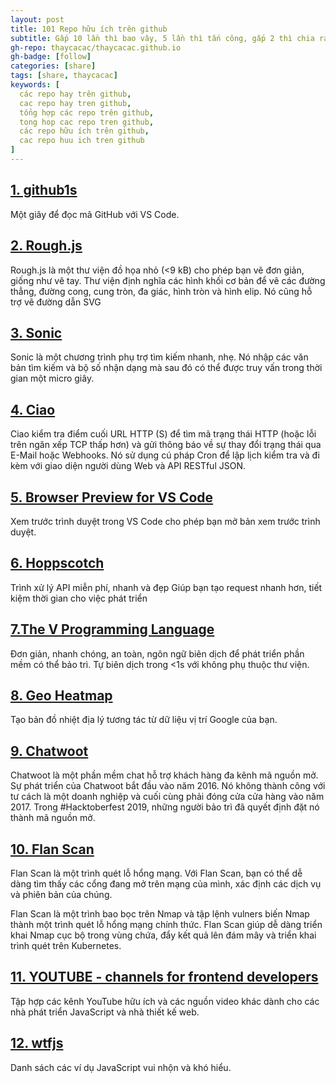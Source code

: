 ```yaml
---
layout: post
title: 101 Repo hữu ích trên github
subtitle: Gấp 10 lần thì bao vây, 5 lần thì tấn công, gấp 2 thì chia ra mà đánh, bằng địch thì phải đánh khéo,...
gh-repo: thaycacac/thaycacac.github.io
gh-badge: [follow]
categories: [share]
tags: [share, thaycacac]
keywords: [
  các repo hay trên github,
  cac repo hay tren github,
  tổng hợp các repo trên github,
  tong hop cac repo tren github,
  các repo hữu ích trên github,
  cac repo huu ich tren github
]
---
```


## [1. github1s](https://github.com/conwnet/github1s)

Một giây để đọc mã GitHub với VS Code.

## [2. Rough.js](https://github.com/rough-stuff/rough)

Rough.js là một thư viện đồ họa nhỏ (<9 kB) cho phép bạn vẽ đơn giản, giống như vẽ tay. Thư viện định nghĩa các hình khối cơ bản để vẽ các đường thẳng, đường cong, cung tròn, đa giác, hình tròn và hình elip. Nó cũng hỗ trợ vẽ đường dẫn SVG

## [3. Sonic](https://github.com/valeriansaliou/sonic)

Sonic là một chương trình phụ trợ tìm kiếm nhanh, nhẹ. Nó nhập các văn bản tìm kiếm và bộ số nhận dạng mà sau đó có thể được truy vấn trong thời gian một micro giây.

## [4. Ciao](https://github.com/brotandgames/ciao)

Ciao kiểm tra điểm cuối URL HTTP (S) để tìm mã trạng thái HTTP (hoặc lỗi trên ngăn xếp TCP thấp hơn) và gửi thông báo về sự thay đổi trạng thái qua E-Mail hoặc Webhooks. Nó sử dụng cú pháp Cron để lập lịch kiểm tra và đi kèm với giao diện người dùng Web và API RESTful JSON.

## [5. Browser Preview for VS Code](https://github.com/auchenberg/vscode-browser-preview)

Xem trước trình duyệt trong VS Code cho phép bạn mở bản xem trước trình duyệt.

## [6. Hoppscotch](https://github.com/hoppscotch/hoppscotch)
Trình xử lý API miễn phí, nhanh và đẹp Giúp bạn tạo request nhanh hơn, tiết kiệm thời gian cho việc phát triển

## [7.The V Programming Language](https://github.com/vlang/v)

Đơn giản, nhanh chóng, an toàn, ngôn ngữ biên dịch để phát triển phần mềm có thể bảo trì. Tự biên dịch trong <1s với không phụ thuộc thư viện.

## [8. Geo Heatmap](https://github.com/luka1199/geo-heatmap)

Tạo bản đồ nhiệt địa lý tương tác từ dữ liệu vị trí Google của bạn.

## [9. Chatwoot](https://github.com/chatwoot/chatwoot)

Chatwoot là một phần mềm chat hỗ trợ khách hàng đa kênh mã nguồn mở. Sự phát triển của Chatwoot bắt đầu vào năm 2016. Nó không thành công với tư cách là một doanh nghiệp và cuối cùng phải đóng cửa cửa hàng vào năm 2017. Trong #Hacktoberfest 2019, những người bảo trì đã quyết định đặt nó thành mã nguồn mở.

## [10. Flan Scan](https://github.com/cloudflare/flan)

Flan Scan là một trình quét lỗ hổng mạng. Với Flan Scan, bạn có thể dễ dàng tìm thấy các cổng đang mở trên mạng của mình, xác định các dịch vụ và phiên bản của chúng.

Flan Scan là một trình bao bọc trên Nmap và tập lệnh vulners biến Nmap thành một trình quét lỗ hổng mạng chính thức. Flan Scan giúp dễ dàng triển khai Nmap cục bộ trong vùng chứa, đẩy kết quả lên đám mây và triển khai trình quét trên Kubernetes.

## [11. YOUTUBE - channels for frontend developers](https://github.com/andrew--r/channels)

Tập hợp các kênh YouTube hữu ích và các nguồn video khác dành cho các nhà phát triển JavaScript và nhà thiết kế web.

## [12. wtfjs](https://github.com/denysdovhan/wtfjs)

Danh sách các ví dụ JavaScript vui nhộn và khó hiểu.
